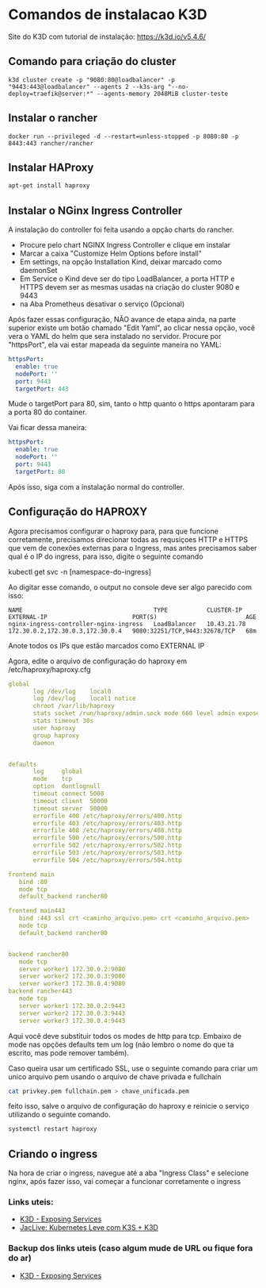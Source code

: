 # Comandos de instalacao K3D

Site do K3D com tutorial de instalação:
https://k3d.io/v5.4.6/


## Comando para criação do cluster
```docker
k3d cluster create -p "9080:80@loadbalancer" -p "9443:443@loadbalancer" --agents 2 --k3s-arg "--no-deploy=traefik@server:*" --agents-memory 2048MiB cluster-teste
```


## Instalar o rancher
```docker
docker run --privileged -d --restart=unless-stopped -p 8080:80 -p 8443:443 rancher/rancher
```


## Instalar HAProxy
```bash
apt-get install haproxy
```



## Instalar o NGinx Ingress Controller
A instalação do controller foi feita usando a opção charts do rancher.

 - Procure pelo chart NGINX Ingress Controller e clique em instalar
 - Marcar a caixa "Customize Helm Options before install"
 - Em settings, na opção Installation Kind, deixar marcado como daemonSet
 - Em Service o Kind deve ser do tipo LoadBalancer, a porta HTTP e HTTPS devem ser as mesmas usadas na criação do cluster 9080 e 9443
 - na Aba Prometheus desativar o serviço (Opcional)

Após fazer essas configuração, NÃO avance de etapa ainda, na parte superior existe um botão chamado "Edit Yaml", ao clicar nessa opção, você vera o YAML do helm que sera instalado no servidor.
Procure por "httpsPort", ela vai estar mapeada da seguinte maneira no YAML:
```yaml
httpsPort:
  enable: true
  nodePort: ''
  port: 9443
  targetPort: 443
```

Mude o targetPort para 80, sim, tanto o http quanto o https apontaram para a porta 80 do container.

Vai ficar dessa maneira:
```yaml
httpsPort:
  enable: true
  nodePort: ''
  port: 9443
  targetPort: 80
```

Após isso, siga com a instalação normal do controller.


## Configuração do HAPROXY

Agora precisamos configurar o haproxy para, para que funcione corretamente, precisamos direcionar todas as requsiçoes HTTP e HTTPS que vem de conexões externas para o Ingress, mas antes precisamos saber qual é o IP do ingress, para isso, digite o seguinte comando

kubectl get svc -n [namespace-do-ingress]

Ao digitar esse comando, o output no console deve ser algo parecido com isso:  

```
NAME                                     TYPE           CLUSTER-IP      EXTERNAL-IP                        PORT(S)                         AGE
nginx-ingress-controller-nginx-ingress   LoadBalancer   10.43.21.78     172.30.0.2,172.30.0.3,172.30.0.4   9080:32251/TCP,9443:32678/TCP   68m

```

Anote todos os IPs que estão marcados como EXTERNAL IP

Agora, edite o arquivo de configuração do haproxy em
 /etc/haproxy/haproxy.cfg

 ```yaml
 global
        log /dev/log    local0
        log /dev/log    local1 notice
        chroot /var/lib/haproxy
        stats socket /run/haproxy/admin.sock mode 660 level admin expose-fd listeners
        stats timeout 30s
        user haproxy
        group haproxy
        daemon


defaults
        log     global
        mode    tcp
        option  dontlognull
        timeout connect 5000
        timeout client  50000
        timeout server  50000
        errorfile 400 /etc/haproxy/errors/400.http
        errorfile 403 /etc/haproxy/errors/403.http
        errorfile 408 /etc/haproxy/errors/408.http
        errorfile 500 /etc/haproxy/errors/500.http
        errorfile 502 /etc/haproxy/errors/502.http
        errorfile 503 /etc/haproxy/errors/503.http
        errorfile 504 /etc/haproxy/errors/504.http

frontend main
    bind :80
    mode tcp
    default_backend rancher80

frontend main443
    bind :443 ssl crt <caminho_arquivo.pem> crt <caminho_arquivo.pem>
    mode tcp
    default_backend rancher80


backend rancher80
    mode tcp
    server worker1 172.30.0.2:9080
    server worker2 172.30.0.3:9080
    server worker3 172.30.0.4:9080
backend rancher443
    mode tcp
    server worker1 172.30.0.2:9443
    server worker2 172.30.0.3:9443
    server worker3 172.30.0.4:9443

```

Aqui você deve substituir todos os modes de http para tcp.
Embaixo de mode nas opções defaults tem um log (não lembro o nome do que ta escrito, mas pode remover também).

Caso queira usar um certificado SSL, use o seguinte comando para criar um unico arquivo pem usando o arquivo de chave privada e fullchain

```bash
cat privkey.pem fullchain.pem > chave_unificada.pem
```


feito isso, salve o arquivo de configuração do haproxy e reinicie o serviço utilizando o seguinte comando.

```bash
systemctl restart haproxy
```


## Criando o ingress
Na hora de criar o ingress, navegue até a aba "Ingress Class" e selecione nginx, após fazer isso, vai começar a funcionar corretamente o ingress



### Links uteis:

 - [K3D - Exposing Services](https://k3d.io/v5.4.6/usage/exposing_services/)
 - [JacLive: Kubernetes Leve com K3S + K3D](https://www.youtube.com/watch?v=nXgzVKdOz6M)


### Backup dos links uteis (caso algum mude de URL ou fique fora do ar)
 - [K3D - Exposing Services](https://web.archive.org/web/20221031210245/https://k3d.io/v5.4.6/usage/exposing_services/)
